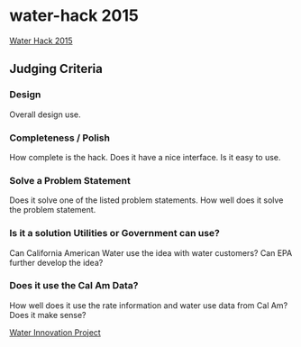 # water-hack 2015

[Water Hack 2015](https://water-hack-2015.herokuapp.com)

## Judging Criteria

### Design
Overall design use.

### Completeness / Polish
How complete is the hack. Does it have a nice interface. Is it easy to use.

### Solve a Problem Statement
Does it solve one of the listed problem statements. How well does it solve the problem statement.

### Is it a solution Utilities or Government can use?
Can California American Water use the idea with water customers? Can EPA further develop the idea?

### Does it use the Cal Am Data?
How well does it use the rate information and water use data from Cal Am? Does it make sense?

[Water Innovation Project](http://www.waterinnovationproject.com/hackathon-2/)
